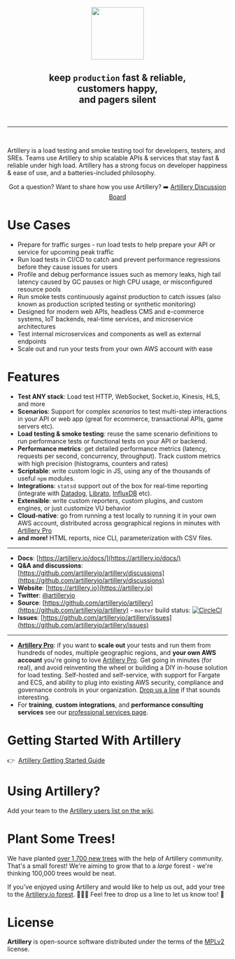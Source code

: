 <p align="center">
<a href="https://artillery.io"><img src="https://artillery.io/images/artillery-logo-square.png" height="120" /></a>
</p>

<h2 align="center">
  keep <code>production</code> fast & reliable,<br />
  customers happy,</br>
  and pagers silent
</h2>

<br/>

----

<br/>

<p>
Artillery is a load testing and smoke testing tool for developers, testers, and SREs. Teams use Artillery to ship scalable APIs & services that stay fast & reliable under high load. Artillery has a strong focus on developer happiness & ease of use, and a batteries-included philosophy.
</p>

<p align="center">
Got a question? Want to share how you use Artillery? ➡️  <a href="https://github.com/artilleryio/artillery/discussions">Artillery Discussion Board</a>
</p>


# Use Cases

- Prepare for traffic surges - run load tests to help prepare your API or service for upcoming peak traffic
- Run load tests in CI/CD to catch and prevent performance regressions before they cause issues for users
- Profile and debug performance issues such as memory leaks, high tail latency caused by GC pauses or high CPU usage, or misconfigured resource pools
- Run smoke tests continuously against production to catch issues (also known as production scripted testing or synthetic monitoring)
- Designed for modern web APIs, headless CMS and e-commerce systems, IoT backends, real-time services, and microservice architectures
- Test internal microservices and components as well as external endpoints
- Scale out and run your tests from your own AWS account with ease

# Features

- **Test ANY stack**:  Load test HTTP, WebSocket, Socket.io, Kinesis, HLS, and more
- **Scenarios**: Support for complex *scenarios* to test multi-step interactions in your API or web app (great for ecommerce, transactional APIs, game servers etc).
- **Load testing & smoke testing**: reuse the same scenario definitions to run performance tests or functional tests on your API or backend.
- **Performance metrics**: get detailed performance metrics (latency, requests per second, concurrency, throughput). Track custom metrics with high precision (histograms, counters and rates)
- **Scriptable**: write custom logic in JS, using any of the thousands of useful `npm` modules.
- **Integrations**: `statsd` support out of the box for real-time reporting (integrate with [Datadog](http://docs.datadoghq.com/guides/dogstatsd/), [Librato](https://www.librato.com/docs/kb/collect/collection_agents/stastd.html), [InfluxDB](https://influxdata.com/blog/getting-started-with-sending-statsd-metrics-to-telegraf-influxdb/) etc).
- **Extensible**: write custom reporters, custom plugins, and custom engines, or just customize VU behavior
- **Cloud-native**: go from running a test locally to running it in your own AWS account, distributed across geographical regions in minutes with [Artillery Pro](https://artillery.io/pro)
- **and more!** HTML reports, nice CLI, parameterization with CSV files.

---

- **Docs**: [https://artillery.io/docs/](https://artillery.io/docs/)
- **Q&A and discussions**: [https://github.com/artilleryio/artillery/discussions](https://github.com/artilleryio/artillery/discussions)
- **Website**: [https://artillery.io](https://artillery.io)
- **Twitter**: [@artilleryio](https://twitter.com/artilleryio)
- **Source**: [https://github.com/artilleryio/artillery](https://github.com/artilleryio/artillery) - `master` build status: [![CircleCI](https://circleci.com/gh/artilleryio/artillery.svg?style=svg)](https://circleci.com/gh/artilleryio/artillery)
- **Issues**: [https://github.com/artilleryio/artillery/issues](https://github.com/artilleryio/artillery/issues)

---

- **[Artillery Pro](https://artillery.io/pro/)**: if you want to **scale out** your tests and run them from hundreds of nodes, multiple geographic regions, and **your own AWS account** you're going to love [Artillery Pro](https://artillery.io/pro/). Get going in minutes (for real), and avoid reinventing the wheel or building a DIY in-house solution for load testing. Self-hosted and self-service, with support for Fargate and ECS, and ability to plug into existing AWS security, compliance and governance controls in your organization. [Drop us a line](mailto:sales@artillery.io?subject=Artillery%20Pro%20Sounds%20Interesting) if that sounds interesting.
- For **training**, **custom integrations**, and **performance consulting services** see our [professional services page](https://artillery.io/services/).

# Getting Started With Artillery

👉&nbsp;&nbsp;[Artillery Getting Started Guide](https://artillery.io/docs/guides/getting-started/installing-artillery.html)

# Using Artillery?

Add your team to the [Artillery users list on the wiki](https://github.com/shoreditch-ops/artillery/wiki/Companies-using-Artillery).

# Plant Some Trees!

We have planted [over 1,700 new trees](https://ecologi.com/artilleryio) with the help of Artillery community. That's a small forest! We're aiming to grow that to a *large* forest - we're thinking 100,000 trees would be neat.

If you've enjoyed using Artillery and would like to help us out, add your tree to the [Artillery.io forest](https://ecologi.com/artilleryio). 🌲🌳🌴 Feel free to drop us a line to let us know too! 💚

# License

**Artillery** is open-source software distributed under the terms of the [MPLv2](https://www.mozilla.org/en-US/MPL/2.0/) license.
